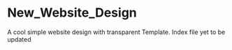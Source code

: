 # New_Website_Design
A cool simple website design with transparent Template. Index file yet to be updated

